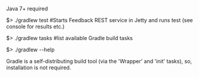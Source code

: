 Java 7+ required

$> ./gradlew test #Starts Feedback REST service in Jetty and runs test (see console for results etc.)  

$> ./gradlew tasks #list available Gradle build tasks

$> ./gradlew --help

Gradle is a self-distributing build tool (via the 'Wrapper' and 'init' tasks), so, installation is not required.
